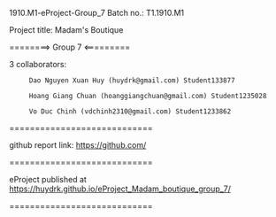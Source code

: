 1910.M1-eProject-Group_7 Batch no.: T1.1910.M1

Project title: Madam's Boutique 

========> Group 7 <=========

3 collaborators:

         Dao Nguyen Xuan Huy (huydrk@gmail.com) Student133877

         Hoang Giang Chuan (hoanggiangchuan@gmail.com) Student1235028
         
         Vo Duc Chinh (vdchinh2310@gmail.com) Student1233862

============================

github report link: https://github.com/

============================

eProject published at https://huydrk.github.io/eProject_Madam_boutique_group_7/

============================
